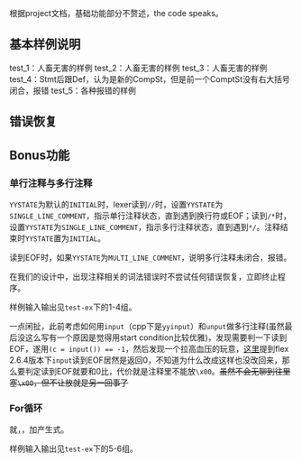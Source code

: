 根据project文档，基础功能部分不赘述，the code speaks。

## 基本样例说明

test_1：人畜无害的样例
test_2：人畜无害的样例
test_3：人畜无害的样例
test_4：Stmt后跟Def，认为是新的CompSt，但是前一个ComptSt没有右大括号闭合，报错
test_5：各种报错的样例

## 错误恢复

## Bonus功能

### 单行注释与多行注释

`YYSTATE`为默认的`INITIAL`时，lexer读到`//`时，设置`YYSTATE`为`SINGLE_LINE_COMMENT`，指示单行注释状态，直到遇到换行符或EOF；读到`/*`时，设置`YYSTATE`为`SINGLE_LINE_COMMENT`，指示多行注释状态，直到遇到`*/`。注释结束时`YYSTATE`置为`INITIAL`。

读到EOF时，如果`YYSTATE`为`MULTI_LINE_COMMENT`，说明多行注释未闭合，报错。

在我们的设计中，出现注释相关的词法错误时不尝试任何错误恢复，立即终止程序。

样例输入输出见`test-ex`下的1-4组。

一点闲扯，此前考虑如何用`input`（cpp下是`yyinput`）和`unput`做多行注释(虽然最后没这么写有一个原因是觉得用start condition比较优雅)，发现需要判一下读到EOF，遂用`(c = input()) == -1`，然后发现一个拉高血压的玩意，[这里](https://github.com/westes/flex/issues/448)提到flex 2.6.4版本下`input`读到EOF居然是返回0，不知道为什么改成这样也没改回来，那么要判定读到EOF就要和0比，代价就是注释里不能放`\x00`。~~虽然不会无聊到往里塞`\x00`，但不让放就是另一回事了~~

### For循环

就，，加产生式。

样例输入输出见`test-ex`下的5-6组。

